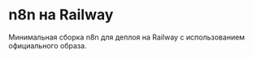 # n8n на Railway
Минимальная сборка n8n для деплоя на Railway с использованием официального образа.
